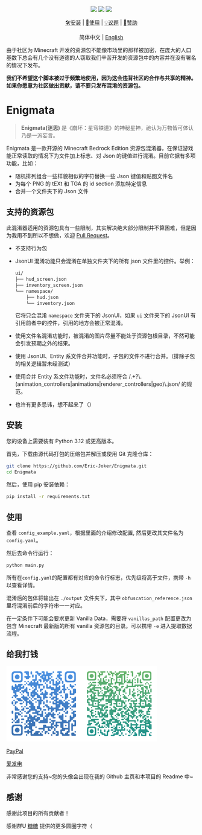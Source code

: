 <div align="center">

[![](https://img.shields.io/github/v/release/Eric-Joker/Enigmata?color=purple)](https://github.com/Eric-Joker/Enigmata/releases)
[![](https://img.shields.io/badge/license-GPLv3-blue)](https://github.com/Eric-Joker/Enigmata/blob/main/LICENSE)
[![](https://img.shields.io/badge/python-3.12-yellow)](https://www.python.org)

[🛠安装](#安装) |
[📖使用](#使用) |
[💡议题](https://github.com/Eric-Joker/Enigmata/issues) |
[💖赞助](#给我打钱)

简体中文 | [English](../README.md)

</div>

由于社区为 Minecraft 开发的资源包不能像市场里的那样被加密，在庞大的人口基数下总会有几个没有道德的人窃取我们辛苦开发的资源包中的内容并在没有署名的情况下发布。

**我们不希望这个脚本被过于频繁地使用，因为这会违背社区的合作与共享的精神。如果你愿意为社区做出贡献，请不要只发布混淆的资源包。**

# Enigmata

> **Enigmata(迷思)** 是《崩坏：星穹铁道》的神秘星神，祂认为万物皆可体认乃是一派妄言。

Enigmata 是一款开源的 Minecraft Bedrock Edition 资源包混淆器，在保证游戏能正常读取的情况下为文件加上标志、对 Json 的键值进行混淆。目前它据有多项功能，比如：

- 随机排列组合一些样貌相似的字符替换一些 Json 键值和贴图文件名
- 为每个 PNG 的 tEXt 和 TGA 的 id section 添加特定信息
- 合并一个文件夹下的 Json 文件

## 支持的资源包

此混淆器适用的资源包具有一些限制，其实解决绝大部分限制并不算困难，但是因为我用不到所以不想做，欢迎 [Pull Request](https://github.com/Eric-Joker/Enigmata/pulls)。

- 不支持行为包
- JsonUI 混淆功能只会混淆在单独文件夹下的所有 json 文件里的控件。举例：

  ```
  ui/
  ├── hud_screen.json
  ├── inventory_screen.json
  └── namespace/
      ├── hud.json
      └── inventory.json
  ```
  它将只会混淆 `namespace` 文件夹下的 JsonUI，如果 `ui` 文件夹下的 JsonUI 有引用前者中的控件，引用的地方会被正常混淆。
- 使用文件名混淆功能时，被混淆的图片尽量不能处于资源包根目录，不然可能会引发预期之外的结果。
- 使用 JsonUI、Entity 系文件合并功能时，子包的文件不进行合并。（排除子包的相关逻辑暂未经测试）
- 使用合并 Entity 系文件功能时，文件名必须符合 /.+?\\.(animation_controllers|animations|renderer_controllers|geo)\\.json/ 的规范。
- 也许有更多忌讳，想不起来了（）
  
## 安装

您的设备上需要装有 Python 3.12 或更高版本。

首先，下载由源代码打包的压缩包并解压或使用 Git 克隆仓库：

```sh
git clone https://github.com/Eric-Joker/Enigmata.git
cd Enigmata
```

然后，使用 pip 安装依赖：

```sh
pip install -r requirements.txt
```

## 使用

查看 `config_example.yaml`，根据里面的介绍修改配置, 然后更改其文件名为 `config.yaml`。

然后去命令行运行：
```sh
python main.py
```

所有在`config.yaml`的配置都有对应的命令行标志，优先级将高于文件，携带 `-h` 以查看详情。

混淆后的包体将输出在 `./output` 文件夹下，其中 `obfuscation_reference.json` 里将混淆前后的字符串一一对应。

在一定条件下可能会要求更新 Vanilla Data，需要将 `vanillas_path` 配置更改为包含 Minecraft 最新版的所有 vanilla 资源包的目录。可以携带 `-e` 进入提取数据流程。

## 给我打钱

<img src='receiving code.png' width=400>

[PayPal](https://www.paypal.com/paypalme/Airkk426)

[爱发电](https://afdian.com/a/Eric_Joker)

非常感谢您的支持\~您的头像会出现在我的 Github 主页和本项目的 Readme 中\~

## 感谢

感谢此项目的所有贡献者！

感谢群U [糖糖](https://github.com/404) 提供的更多圆圈字符（

